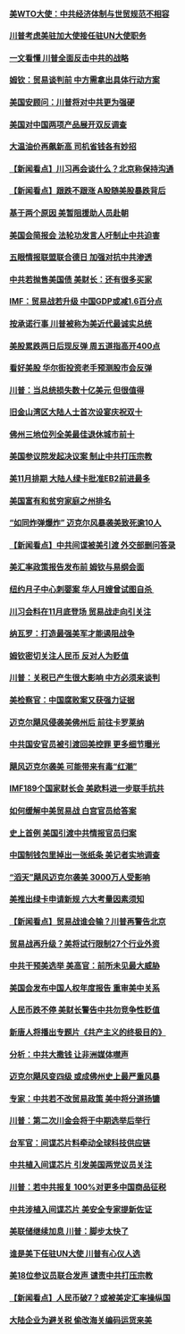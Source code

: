 #### [美WTO大使：中共经济体制与世贸规范不相容](../pages/nsc412/n10781260.md?t=10131833) 

#### [川普考虑美驻加大使接任驻UN大使职务](../pages/nsc412/n10781507.md?t=10131833) 

#### [一文看懂  川普全面反击中共的战略](../pages/nsc412/n10780060.md?t=10131833) 

#### [姆钦：贸易谈判前 中方需拿出具体行动方案](../pages/nsc412/n10780360.md?t=10131833) 

#### [美国安顾问：川普将对中共更为强硬](../pages/nsc412/n10780579.md?t=10131833) 

#### [美国对中国两项产品展开双反调查](../pages/nsc412/n10780059.md?t=10131833) 

#### [大温油价再飙新高 司机省钱各有妙招](../pages/nsc412/n10780183.md?t=10131833) 

#### [【新闻看点】川习再会谈什么？北京称保持沟通](../pages/nsc412/n10780037.md?t=10131833) 

#### [【新闻看点】跟跌不跟涨 A股随美股暴跌背后](../pages/nsc412/n10780057.md?t=10131833) 

#### [基于两个原因 美暂阻援助人员赴朝](../pages/nsc412/n10779723.md?t=10131833) 

#### [美国会简报会 法轮功发言人吁制止中共迫害](../pages/nsc412/n10779649.md?t=10131833) 

#### [五眼情报联盟联合德日 加强对抗中共渗透](../pages/nsc412/n10779555.md?t=10131833) 

#### [中共若抛售美国债 美财长：还有很多买家](../pages/nsc412/n10779551.md?t=10131833) 

#### [IMF：贸易战若升级 中国GDP或减1.6百分点](../pages/nsc412/n10779387.md?t=10131833) 

#### [按承诺行事 川普被称为美近代最诚实总统](../pages/nsc412/n10779378.md?t=10131833) 

#### [美股累跌两日后现反弹 周五道指高开400点](../pages/nsc412/n10777885.md?t=10131833) 

#### [看好美股 华尔街投资老手预测股市会反弹](../pages/nsc412/n10778604.md?t=10131833) 

#### [川普：当总统损失数十亿美元 但很值得](../pages/nsc412/n10778932.md?t=10131833) 

#### [旧金山湾区大陆人士首次设宴庆祝双十](../pages/nsc412/n10778620.md?t=10131833) 

#### [佛州三地位列全美最佳退休城市前十](../pages/nsc412/n10777888.md?t=10131833) 

#### [美国参议院发起决议案 制止中共打压宗教](../pages/nsc412/n10777584.md?t=10131833) 

#### [美11月排期 大陆人绿卡批准EB2前进最多](../pages/nsc412/n10777900.md?t=10131833) 

#### [美国富有和贫穷家庭之州排名](../pages/nsc412/n10777911.md?t=10131833) 

#### [“如同炸弹爆炸” 迈克尔风暴袭美致死逾10人](../pages/nsc412/n10777806.md?t=10131833) 

#### [【新闻看点】中共间谍被美引渡 外交部删问答录](../pages/nsc412/n10777155.md?t=10131833) 

#### [美汇率政策报告发布前 姆钦与易纲会面](../pages/nsc412/n10777156.md?t=10131833) 

#### [纽约月子中心刺婴案 华人月嫂曾试图自杀 ](../pages/nsc412/n10777493.md?t=10131833) 

#### [川习会料在11月底登场 贸易战走向引关注](../pages/nsc412/n10777468.md?t=10131833) 

#### [纳瓦罗：打造最强美军才能遏阻战争](../pages/nsc412/n10777382.md?t=10131833) 

#### [姆钦密切关注人民币 反对人为贬值](../pages/nsc412/n10777297.md?t=10131833) 

#### [川普：关税已产生很大影响 中方必须来谈判](../pages/nsc412/n10777141.md?t=10131833) 

#### [美检察官：中国腐败案又获强力证据](../pages/nsc412/n10777118.md?t=10131833) 

#### [迈克尔飓风侵袭美佛州后 前往卡罗莱纳](../pages/nsc412/n10777049.md?t=10131833) 

#### [中共国安官员被引渡回美控罪 更多细节曝光](../pages/nsc412/n10775561.md?t=10131833) 

#### [飓风迈克尔袭美 可能带来有毒“红潮”](../pages/nsc412/n10776149.md?t=10131833) 

#### [IMF189个国家财长会 美欧料进一步联手抗共](../pages/nsc412/n10775397.md?t=10131833) 

#### [如何缓解中美贸易战 白宫官员给答案](../pages/nsc412/n10775590.md?t=10131833) 

#### [史上首例 美国引渡中共情报官员归案](../pages/nsc412/n10775224.md?t=10131833) 

#### [中国制钱包里掉出一张纸条 美记者实地调查](../pages/nsc412/n10775105.md?t=10131833) 

#### [“滔天”飓风迈克尔袭美 3000万人受影响](../pages/nsc412/n10775248.md?t=10131833) 

#### [美推出绿卡申请新规 六大考量因素须知](../pages/nsc412/n10774920.md?t=10131833) 

#### [【新闻看点】贸易战谁会输？川普再警告北京](../pages/nsc412/n10774769.md?t=10131833) 

#### [贸易战再升级？美将试行限制27个行业外资](../pages/nsc412/n10774978.md?t=10131833) 

#### [中共干预美选举 美高官：前所未见最大威胁](../pages/nsc412/n10774924.md?t=10131833) 

#### [美国会发布中国人权年度报告 重审美中关系](../pages/nsc412/n10774917.md?t=10131833) 

#### [人民币跌不停 美财长警告中共勿竞争性贬值](../pages/nsc412/n10774778.md?t=10131833) 

#### [新唐人将播出专题片《共产主义的终极目的》](../pages/nsc412/n10767004.md?t=10131833) 

#### [分析：中共大撒钱 让非洲媒体噤声](../pages/nsc412/n10772349.md?t=10131833) 

#### [迈克尔飓风变四级 或成佛州史上最严重风暴](../pages/nsc412/n10774142.md?t=10131833) 

#### [专家：中共若不改贸易政策 美中将分道扬镳](../pages/nsc412/n10773996.md?t=10131833) 

#### [川普：第二次川金会将于中期选举后举行](../pages/nsc412/n10773708.md?t=10131833) 

#### [台军官：间谍芯片料牵动全球科技供应链](../pages/nsc412/n10772822.md?t=10131833) 

#### [中共植入间谍芯片 引发美国两党议员关注](../pages/nsc412/n10773424.md?t=10131833) 

#### [川普：若中共报复 100%对更多中国商品征税](../pages/nsc412/n10773067.md?t=10131833) 

#### [中共涉植入间谍芯片 美安全专家提新佐证](../pages/nsc412/n10773174.md?t=10131833) 

#### [美联储继续加息 川普：脚步太快了](../pages/nsc412/n10773095.md?t=10131833) 

#### [谁是美下任驻UN大使 川普有心仪人选](../pages/nsc412/n10772974.md?t=10131833) 

#### [美18位参议员联合发声 谴责中共打压宗教](../pages/nsc412/n10767290.md?t=10131833) 

#### [【新闻看点】人民币破7？或被美定汇率操纵国](../pages/nsc412/n10772384.md?t=10131833) 

#### [大陆企业为避关税 偷改海关编码运货来美](../pages/nsc412/n10772734.md?t=10131833) 

